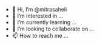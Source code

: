 - 👋 Hi, I’m @mitrasaheli
- 👀 I’m interested in ...
- 🌱 I’m currently learning ...
- 💞️ I’m looking to collaborate on ...
- 📫 How to reach me ...

<!---
mitrasaheli/mitrasaheli is a ✨ special ✨ repository because its `README.md` (this file) appears on your GitHub profile.
You can click the Preview link to take a look at your changes.
--->
